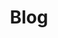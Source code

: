 ---
layout: allposts
title: Blog
permalink: /blog/
tagline: "learn about my outdoor adventures, running, and techy stuff"
order: 3
---
